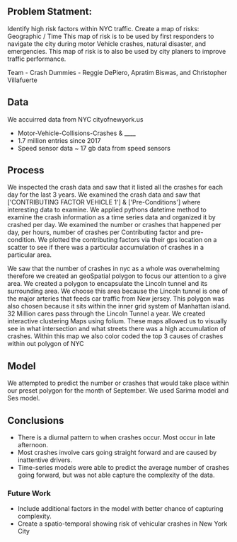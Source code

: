 
## Problem Statment:
Identify high risk factors within NYC traffic. Create a map of risks: Geographic / Time This map of risk is to be used by first responders to navigate the city during motor Vehicle crashes, natural disaster, and emergencies. This map of risk is to also be used by city planers to improve traffic performance.

Team - Crash Dummies - Reggie DePiero, Apratim Biswas, and Christopher Villafuerte


## Data
We accuirred data from NYC cityofnewyork.us
* Motor-Vehicle-Collisions-Crashes & ____
* 1.7 million entries since 2017
* Speed sensor data ~ 17 gb data from speed sensors

## Process
We inspected the crash data and saw that it listed all the crashes for each day for the last 3 years.
We examined the crash data and saw that ['CONTRIBUTING FACTOR VEHICLE 1'] & ['Pre-Conditions'] where interesting data to examine.
We applied pythons datetime method to examine the crash information as a time series data and organized it by crashed per day.
We examined the number or crashes that happened per day, per hours, number of crashes per Contributing factor and pre-condition.
We plotted the contributing factors via their gps location on a scatter to see if there was a particular accumulation of crashes in a particular area.


We saw that the number of crashes in nyc as a whole was overwhelming therefore we created an geoSpatial polygon to focus our attention to a give area.
We created a polygon to encapsulate the Lincoln tunnel and its surrounding area. We choose this area because the Lincoln tunnel is one of the major arteries that feeds car traffic from New jersey. This polygon was also chosen because it sits within the inner grid system of Manhattan island.
32 Million cares pass through the Lincoln Tunnel a year.
We created interactive clustering Maps using folium. These maps allowed us to visually see in what intersection and what streets there was a high accumulation of crashes.
Within this map we also color coded the top 3 causes of crashes within out polygon of NYC
## Model

We attempted to predict the number or crashes that would take place within our preset polygon for the month of September.
We used Sarima model and Ses model. 


## Conclusions
* There is a diurnal pattern to when crashes occur. Most occur in late afternoon.
* Most crashes involve cars going straight forward and are caused by inattentive drivers.
* Time-series models were able to predict the average number of crashes going forward, but was not able capture the complexity of the data.
###  Future Work
* Include additional factors in the model with better chance of capturing complexity.
* Create a spatio-temporal showing risk of vehicular crashes in New York City
